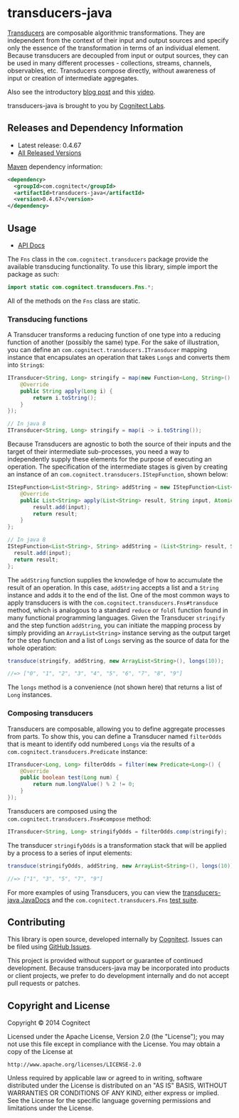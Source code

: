 # transducers-java

[Transducers](http://clojure.org/transducers) are composable algorithmic transformations. They are independent from the context of their input and output sources and specify only the essence of the transformation in terms of an individual element. Because transducers are decoupled from input or output sources, they can be used in many different processes - collections, streams, channels, observables, etc. Transducers compose directly, without awareness of input or creation of intermediate aggregates.

Also see the introductory
[blog post](http://blog.cognitect.com/blog/2014/8/6/transducers-are-coming)
and this [video](https://www.youtube.com/watch?v=6mTbuzafcII).

transducers-java is brought to you by [Cognitect Labs](http://cognitect-labs.github.io/).

## Releases and Dependency Information

* Latest release: 0.4.67
* [All Released Versions](http://search.maven.org/#search%7Cgav%7C1%7Cg%3A%22com.cognitect%22%20AND%20a%3A%22transducers-java%22)

[Maven](http://maven.apache.org/) dependency information:

```xml
<dependency>
  <groupId>com.cognitect</groupId>
  <artifactId>transducers-java</artifactId>
  <version>0.4.67</version>
</dependency>
```

## Usage

* [API Docs](http://cognitect-labs.github.io/transducers-java)

The `Fns` class in the `com.cognitect.transducers` package provide the available transducing functionality.  To use this library, simple import the package as such:

```java
import static com.cognitect.transducers.Fns.*;
```

All of the methods on the `Fns` class are static.

### Transducing functions

A Transducer transforms a reducing function of one type into a reducing function of another (possibly the same) type.  For the sake of illustration, you can define an `com.cognitect.transducers.ITransducer` mapping instance that encapsulates an operation that takes `Long`s and converts them into `String`s:

```java
ITransducer<String, Long> stringify = map(new Function<Long, String>() {
    @Override
    public String apply(Long i) {
        return i.toString();
    }
});

// In java 8
ITransducer<String, Long> stringify = map(i -> i.toString());
```

Because Transducers are agnostic to both the source of their inputs and the target of their intermediate sub-processes, you need a way to independently supply these elements for the purpose of executing an operation.  The specification of the intermediate stages is given by creating an instance of an `com.cognitect.transducers.IStepFunction`, shown below:

```java
IStepFunction<List<String>, String> addString = new IStepFunction<List<String>, String>() {
    @Override
    public List<String> apply(List<String> result, String input, AtomicBoolean reduced) {
        result.add(input);
        return result;
    }
};

// In java 8
IStepFunction<List<String>, String> addString = (List<String> result, String input, AtomicBoolean reduced) -> {
  result.add(input);
  return result;
};
```

The `addString` function supplies the knowledge of how to accumulate the result of an operation.  In this case, `addString` accepts a list and a `String` instance and adds it to the end of the list.  One of the most common ways to apply transducers is with the `com.cognitect.transducers.Fns#transduce` method, which is analogous to a standard `reduce` or `foldl` function found in many functional programming languages.  Given the Transducer `stringify` and the step function `addString`, you can initiate the mapping process by simply providing an `ArrayList<String>` instance serving as the output target for the step function and a list of `Longs` serving as the source of data for the whole operation:

```java
transduce(stringify, addString, new ArrayList<String>(), longs(10));

//=> ["0", "1", "2", "3", "4", "5", "6", "7", "8", "9"]
```

The `longs` method is a convenience (not shown here) that returns a list of `Long` instances.

### Composing transducers

Transducers are composable, allowing you to define aggregate processes from parts.  To show this, you can define a Transducer named `filterOdds` that is meant to identify odd numbered `Longs` via the results of a `com.cognitect.transducers.Predicate` instance:

```java
ITransducer<Long, Long> filterOdds = filter(new Predicate<Long>() {
    @Override
    public boolean test(Long num) {
        return num.longValue() % 2 != 0;
    }
});			
```

Transducers are composed using the `com.cognitect.transducers.Fns#compose` method:

```java
ITransducer<String, Long> stringifyOdds = filterOdds.comp(stringify);
```

The transducer `stringifyOdds` is a transformation stack that will be applied by a process to a series of input elements:

```java
transduce(stringifyOdds, addString, new ArrayList<String>(), longs(10));

//=> ["1", "3", "5", "7", "9"]
```

For more examples of using Transducers, you can view the [transducers-java JavaDocs](http://cognitect-labs.github.io/transducers-java/) and the `com.cognitect.transducers.Fns` [test suite](https://github.com/cognitect-labs/transducers-java/blob/master/src/test/com/cognitect/transducers/FnsTest.java).


## Contributing 

This library is open source, developed internally by [Cognitect](http://cognitect.com). Issues can be filed using [GitHub Issues](https://github.com/cognitect-labs/transducers-java/issues).

This project is provided without support or guarantee of continued development.
Because transducers-java may be incorporated into products or client projects, we prefer to do development internally and do not accept pull requests or patches. 

## Copyright and License

Copyright © 2014 Cognitect

Licensed under the Apache License, Version 2.0 (the "License");
you may not use this file except in compliance with the License.
You may obtain a copy of the License at

    http://www.apache.org/licenses/LICENSE-2.0

Unless required by applicable law or agreed to in writing, software
distributed under the License is distributed on an "AS IS" BASIS,
WITHOUT WARRANTIES OR CONDITIONS OF ANY KIND, either express or implied.
See the License for the specific language governing permissions and
limitations under the License.
